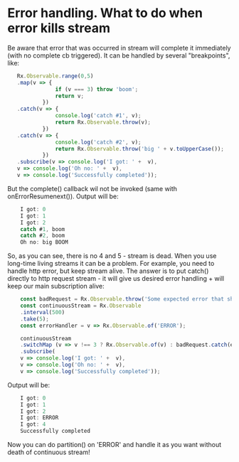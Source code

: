 
# Error handling. What to do when error kills stream
Be aware that error that was occurred in stream will complete it  immediately (with no complete cb triggered).
It can be handled by several "breakpoints", like:

 ```javascript
    Rx.Observable.range(0,5)
    .map(v => {
                if (v === 3) throw 'boom';
                return v;
            })
    .catch(v => {
                console.log('catch #1', v);
                return Rx.Observable.throw(v);
            })
    .catch(v => {
                console.log('catch #2', v);
                return Rx.Observable.throw('big ' + v.toUpperCase());
            })
    .subscribe(v => console.log('I got: ' +  v),
    v => console.log('Oh no: ' +  v),
    v => console.log('Successfully completed'));
```
But the complete() callback wil not be invoked (same with onErrorResumenext()).
Output will be:
```javascript
    I got: 0
    I got: 1
    I got: 2
    catch #1, boom
    catch #2, boom
    Oh no: big BOOM
```
 So, as you can see, there is no 4 and 5 - stream is dead.
 When you use long-time living streams it can be a problem.
 For example, you need to handle http error, but keep stream alive.
 The answer is to put catch() directly to http request stream - it will give us desired
 error handling + will keep our main subscription alive:

```javascript
    const badRequest = Rx.Observable.throw('Some expected error that should be handled');
    const continuousStream = Rx.Observable
    .interval(500)
    .take(5);
    const errorHandler = v => Rx.Observable.of('ERROR');

    continuousStream
    .switchMap (v => v !== 3 ? Rx.Observable.of(v) : badRequest.catch(errorHandler))
    .subscribe(
    v => console.log('I got: ' +  v),
    v => console.log('Oh no: ' +  v),
    v => console.log('Successfully completed'));
 ```
Output will be:

```javascript
    I got: 0 
    I got: 1
    I got: 2
    I got: ERROR
    I got: 4
    Successfully completed
 ```

Now you can do partition() on 'ERROR' and handle it as you want without death of continuous stream!